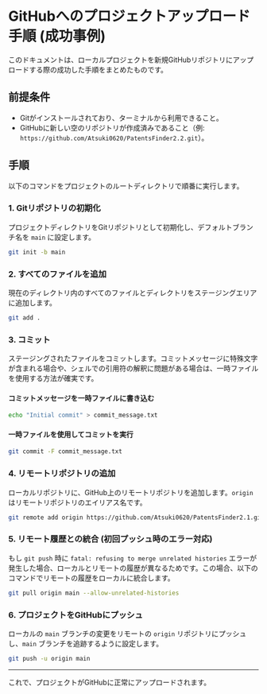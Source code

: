 # GitHubへのプロジェクトアップロード手順 (成功事例)

このドキュメントは、ローカルプロジェクトを新規GitHubリポジトリにアップロードする際の成功した手順をまとめたものです。

## 前提条件

*   Gitがインストールされており、ターミナルから利用できること。
*   GitHubに新しい空のリポジトリが作成済みであること（例: `https://github.com/Atsuki0620/PatentsFinder2.2.git`）。

## 手順

以下のコマンドをプロジェクトのルートディレクトリで順番に実行します。

### 1. Gitリポジトリの初期化

プロジェクトディレクトリをGitリポジトリとして初期化し、デフォルトブランチ名を `main` に設定します。

```bash
git init -b main
```

### 2. すべてのファイルを追加

現在のディレクトリ内のすべてのファイルとディレクトリをステージングエリアに追加します。

```bash
git add .
```

### 3. コミット

ステージングされたファイルをコミットします。コミットメッセージに特殊文字が含まれる場合や、シェルでの引用符の解釈に問題がある場合は、一時ファイルを使用する方法が確実です。

#### コミットメッセージを一時ファイルに書き込む

```bash
echo "Initial commit" > commit_message.txt
```

#### 一時ファイルを使用してコミットを実行

```bash
git commit -F commit_message.txt
```

### 4. リモートリポジトリの追加

ローカルリポジトリに、GitHub上のリモートリポジトリを追加します。`origin` はリモートリポジトリのエイリアス名です。

```bash
git remote add origin https://github.com/Atsuki0620/PatentsFinder2.1.git
```

### 5. リモート履歴との統合 (初回プッシュ時のエラー対応)

もし `git push` 時に `fatal: refusing to merge unrelated histories` エラーが発生した場合、ローカルとリモートの履歴が異なるためです。この場合、以下のコマンドでリモートの履歴をローカルに統合します。

```bash
git pull origin main --allow-unrelated-histories
```

### 6. プロジェクトをGitHubにプッシュ

ローカルの `main` ブランチの変更をリモートの `origin` リポジトリにプッシュし、`main` ブランチを追跡するように設定します。

```bash
git push -u origin main
```

---

これで、プロジェクトがGitHubに正常にアップロードされます。
